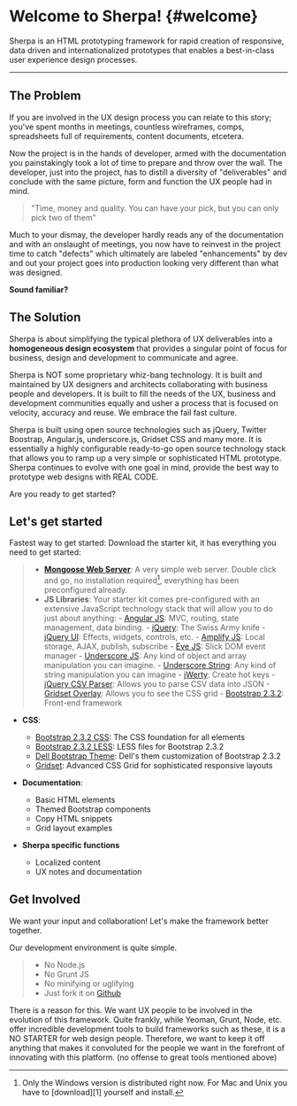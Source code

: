 
Welcome to Sherpa!	{#welcome}
=====================

Sherpa is an HTML prototyping framework for rapid creation of responsive, data driven and internationalized prototypes that enables a best-in-class user experience design processes. 

----------


The Problem
---------

If you are involved in the UX design process you can relate to this story; you've spent months in meetings, countless wireframes, comps, spreadsheets full of requirements, content documents, etcetera.

Now the project is in the hands of developer, armed with the documentation you painstakingly took a lot of time to prepare and throw over the wall. The developer, just into the project, has to distill a diversity of "deliverables" and conclude with the same picture, form and function the UX people had in mind.

> "Time, money and quality. You can have your pick, but you can only pick two of them"

Much to your dismay, the developer hardly reads any of the documentation and with an onslaught of meetings, you now have to reinvest in the project time to catch "defects" which ultimately are labeled "enhancements" by dev and out your project goes into production looking very different than what was designed.

**Sound familiar?**


The Solution
---------

Sherpa is about simplifying the typical plethora of UX deliverables into a **homogeneous design ecosystem** that provides a singular point of focus for business, design and development to communicate and agree.

Sherpa is NOT some proprietary whiz-bang technology. It is built and maintained by UX designers and architects collaborating with business people and developers. It is built to fill the needs of the UX, business and development communities equally and usher a process that is focused on velocity, accuracy and reuse. We embrace the fail fast culture.

Sherpa is built using open source technologies such as jQuery, Twitter Boostrap, Angular.js, underscore.js, Gridset CSS and many more. It is essentially a highly configurable ready-to-go open source technology stack that allows you to ramp up a very simple or sophisticated HTML prototype. Sherpa continues to evolve with one goal in mind, provide the best way to prototype web designs with REAL CODE.

Are you ready to get started? 


Let's get started
---------

Fastest way to get started: Download the starter kit, it has everything you need to get started:



> - **[Mongoose Web Server][mongoose-docs]**: A very simple web server. Double click and go, no installation required[^mongoose], everything has been preconfigured already.
> - **JS Libraries**: Your starter kit comes pre-configured with an extensive JavaScript technology stack that will allow you to do just about anything:
    - [Angular JS][angular]: MVC, routing, state management, data binding.
    - [jQuery][jquery]: The Swiss Army knife
    - [jQuery UI][jqueryui]: Effects, widgets, controls, etc.
    - [Amplify JS][amplify]: Local storage, AJAX, publish, subscribe
    - [Eve JS][eve-js]: Slick DOM event manager
    - [Underscore JS][underscore]: Any kind of object and array manipulation you can imagine.
    - [Underscore String][underscoreString]: Any kind of string manipulation you can imagine
    - [jWerty][jwerty-js]: Create hot keys
    - [jQuery CSV Parser][csvParser]: Allows you to parse CSV data into JSON
    - [Gridset Overlay][gridset-overlay]: Allows you to see the CSS grid 
    - [Bootstrap 2.3.2][bootstrap-232]: Front-end framework 
- **CSS**: 
    - [Bootstrap 2.3.2 CSS][bootstrap-232-css]: The CSS foundation for all elements
    - [Bootstrap 2.3.2 LESS][bs-less]: LESS files for Bootstrap 2.3.2
    - [Dell Bootstrap Theme][dell-bs-theme]: Dell's them customization of Bootstrap 2.3.2
    - [Gridset][gridset]: Advanced CSS Grid for sophisticated responsive layouts
- **Documentation**: 
    - Basic HTML elements
    - Themed Bootstrap components
    - Copy HTML snippets
    - Grid layout examples
- **Sherpa specific functions**
    - Localized content
    - UX notes and documentation

  [^mongoose]: Only the Windows version is distributed right now. For Mac and Unix you have to [download][1] yourself and install.



Get Involved
---------

We want your input and collaboration! Let's make the framework better together.

Our development environment is quite simple.
>   - No Node.js
>   - No Grunt JS
>   - No minifying or uglifying
>   - Just fork it on [Github][github]

There is a reason for this. We want UX people to be involved in the evolution of this framework. Quite frankly, while Yeoman, Grunt, Node, etc. offer incredible development tools to build frameworks such as these, it is a NO STARTER for web design people. Therefore, we want to keep it off anything that makes it convoluted for the people we want in the forefront of innovating with this platform. (no offense to great tools mentioned above)




  [mongoose-download]: http://cesanta.com/downloads.html
  [mongoose-docs]: http://cesanta.com/docs.html
  [angular]: http://daringfireball.net/projects/markdown/syntax
  [jquery]: http://jquery.com/
  [jqueryui]: http://jqueryui.com/
  [amplify]: http://www.amplifyjs.com/
  [eve-js]: http://evejs.com/
  [underscore]: http://underscorejs.org/
  [underscoreString]: http://epeli.github.io/underscore.string/
  [jwerty-js]: http://keithcirkel.co.uk/jwerty/
  [csvParser]: https://code.google.com/p/jquery-csv/
  [gridset-overlay]: https://gridsetapp.com/documentation/adding/#js
  [bootstrap-232]: http://getbootstrap.com/2.3.2/
  [bootstrap-232-css]:http://getbootstrap.com/2.3.2/base-css.html
  [gridset]: https://gridsetapp.com/
  [bs-less]: http://lesscss.org/
  [dell-bs-theme]: http://open.gsdprototypes.com
  [github]:https://github.com/DellGDC/sherpa/
